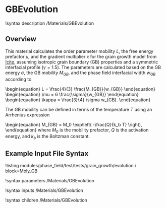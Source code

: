 # GBEvolution

!syntax description /Materials/GBEvolution

## Overview

This material calculates the order parameter mobility $L$, the free energy prefactor $\mu$, and the gradient multiplier $\kappa$ for the grain growth model from [!cite](moelans_quantitative_2008), assuming isotropic grain boundary (GB) properties and a symmetric interfacial profile ($\gamma=1.5$). The parameters are calculated based on the GB energy $\sigma$, the GB mobility $M_{GB}$, and the phase field interfacial width $w_{GB}$ according to

\begin{equation}
L = \frac{4}{3} \frac{M_{GB}}{w_{GB}}
\end{equation}
\begin{equation}
\mu = 6 \frac{\sigma}{w_{GB}}
\end{equation}
\begin{equation}
\kappa = \frac{3}{4} \sigma w_{GB}.
\end{equation}

The GB mobility can be defined in terms of the temperature $T$ using an Arrhenius expression

\begin{equation}
  M_{GB} = M_0 \exp\left( -\frac{Q}{k_b T} \right),
\end{equation}
where $M_0$ is the mobility prefactor, $Q$ is the activation energy, and $k_b$ is the Boltzman constant.

## Example Input File Syntax

!listing modules/phase_field/test/tests/grain_growth/evolution.i block=Moly_GB

!syntax parameters /Materials/GBEvolution

!syntax inputs /Materials/GBEvolution

!syntax children /Materials/GBEvolution
